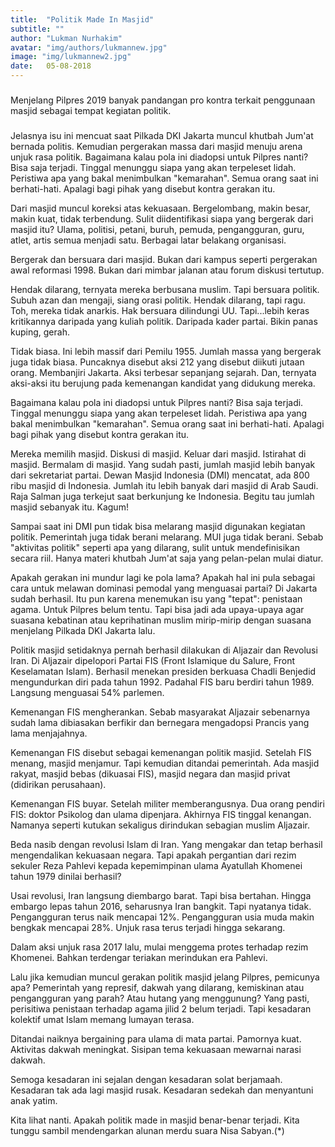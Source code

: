 ```yaml
---
title:  "Politik Made In Masjid"
subtitle: ""
author: "Lukman Nurhakim"
avatar: "img/authors/lukmannew.jpg"
image: "img/lukmannew2.jpg"
date:   05-08-2018
---
```


###
Menjelang Pilpres 2019 banyak pandangan pro kontra terkait penggunaan masjid sebagai tempat kegiatan politik.

### 
Jelasnya isu ini mencuat saat Pilkada DKI Jakarta muncul khutbah Jum'at bernada politis. Kemudian pergerakan massa dari masjid menuju arena unjuk rasa politik. 
Bagaimana kalau pola ini diadopsi untuk Pilpres nanti? Bisa saja terjadi. Tinggal menunggu siapa yang akan terpeleset lidah. Peristiwa apa yang bakal menimbulkan "kemarahan". Semua orang saat ini berhati-hati. Apalagi bagi pihak yang disebut kontra gerakan itu.

Dari masjid muncul koreksi atas kekuasaan. Bergelombang, makin besar, makin kuat, tidak terbendung. Sulit diidentifikasi siapa yang bergerak dari masjid itu? Ulama, politisi, petani, buruh, pemuda, pengangguran, guru, atlet, artis semua menjadi satu. Berbagai latar belakang organisasi.


Bergerak dan bersuara dari masjid. Bukan dari kampus seperti pergerakan awal reformasi 1998. Bukan dari mimbar jalanan atau forum diskusi tertutup. 


Hendak dilarang, ternyata mereka berbusana muslim. Tapi bersuara politik. Subuh azan dan mengaji, siang orasi politik. Hendak dilarang, tapi ragu. Toh, mereka tidak anarkis. Hak bersuara dilindungi UU. Tapi...lebih keras kritikannya daripada yang kuliah politik. Daripada kader partai. Bikin panas kuping, gerah.

Tidak biasa. Ini lebih massif dari Pemilu 1955. Jumlah massa yang bergerak juga tidak biasa. Puncaknya disebut aksi 212 yang disebut diikuti jutaan orang. Membanjiri Jakarta. Aksi terbesar sepanjang sejarah. Dan, ternyata aksi-aksi itu berujung pada kemenangan kandidat yang didukung mereka.


Bagaimana kalau pola ini diadopsi untuk Pilpres nanti? Bisa saja terjadi. Tinggal menunggu siapa yang akan terpeleset lidah. Peristiwa apa yang bakal menimbulkan "kemarahan". Semua orang saat ini berhati-hati. Apalagi bagi pihak yang disebut kontra gerakan itu.


Mereka memilih masjid. Diskusi di masjid. Keluar dari masjid. Istirahat di masjid. Bermalam di masjid. Yang sudah pasti, jumlah masjid lebih banyak dari sekretariat partai. Dewan Masjid Indonesia (DMI) mencatat, ada 800 ribu masjid di Indonesia. Jumlah itu lebih banyak dari masjid di Arab Saudi. Raja Salman juga terkejut saat berkunjung ke Indonesia. Begitu tau jumlah masjid sebanyak itu. Kagum!

Sampai saat ini DMI pun tidak bisa melarang masjid digunakan kegiatan politik. Pemerintah juga tidak berani melarang. MUI juga tidak berani. Sebab "aktivitas politik" seperti apa yang dilarang, sulit untuk mendefinisikan secara riil. Hanya materi khutbah Jum'at saja yang pelan-pelan mulai diatur.

Apakah gerakan ini mundur lagi ke pola lama? Apakah hal ini pula sebagai cara untuk melawan dominasi pemodal yang menguasai partai? Di Jakarta sudah berhasil. Itu pun karena menemukan isu yang "tepat": penistaan agama. Untuk Pilpres belum tentu. Tapi bisa jadi ada upaya-upaya agar suasana kebatinan atau keprihatinan muslim mirip-mirip dengan suasana menjelang Pilkada DKI Jakarta lalu.

Politik masjid setidaknya pernah berhasil dilakukan di Aljazair dan Revolusi Iran. Di Aljazair dipelopori Partai FIS (Front Islamique du Salure, Front Keselamatan Islam). Berhasil menekan presiden berkuasa Chadli Benjedid mengundurkan diri pada tahun 1992. Padahal FIS baru berdiri tahun 1989. Langsung menguasai 54% parlemen. 

Kemenangan FIS mengherankan. Sebab masyarakat Aljazair sebenarnya sudah lama dibiasakan berfikir dan bernegara mengadopsi Prancis yang lama menjajahnya. 

Kemenangan FIS disebut sebagai kemenangan politik masjid. Setelah FIS menang, masjid menjamur. Tapi kemudian ditandai pemerintah. Ada masjid rakyat, masjid bebas (dikuasai FIS), masjid negara dan masjid privat (didirikan perusahaan).

Kemenangan FIS buyar. Setelah militer memberangusnya. Dua orang pendiri FIS: doktor Psikolog dan ulama dipenjara. Akhirnya FIS tinggal kenangan. Namanya seperti kutukan sekaligus dirindukan sebagian muslim Aljazair.

Beda nasib dengan revolusi Islam di Iran. Yang mengakar dan tetap berhasil mengendalikan kekuasaan negara. Tapi apakah pergantian dari rezim sekuler Reza Pahlevi kepada kepemimpinan ulama Ayatullah Khomenei tahun 1979 dinilai berhasil?

Usai revolusi, Iran langsung diembargo barat. Tapi bisa bertahan. Hingga embargo lepas tahun 2016, seharusnya Iran bangkit. Tapi nyatanya tidak. Pengangguran terus naik mencapai 12%. Pengangguran usia muda makin bengkak mencapai 28%. Unjuk rasa terus terjadi hingga sekarang.

Dalam aksi unjuk rasa 2017 lalu, mulai menggema protes terhadap rezim Khomenei. Bahkan terdengar teriakan merindukan era Pahlevi. 

Lalu jika kemudian muncul gerakan politik masjid jelang Pilpres, pemicunya apa? Pemerintah yang represif, dakwah yang dilarang, kemiskinan atau pengangguran yang parah? Atau hutang yang menggunung? Yang pasti, perisitiwa penistaan terhadap agama jilid 2 belum terjadi. Tapi kesadaran kolektif umat Islam memang lumayan terasa.

Ditandai naiknya bergaining para ulama di mata partai. Pamornya kuat. Aktivitas dakwah meningkat. Sisipan tema kekuasaan mewarnai narasi dakwah. 

Semoga kesadaran ini sejalan dengan kesadaran solat berjamaah. Kesadaran tak ada lagi masjid rusak. Kesadaran sedekah dan menyantuni anak yatim.

Kita lihat nanti. Apakah politik made in masjid benar-benar terjadi. Kita tunggu sambil mendengarkan alunan merdu suara Nisa Sabyan.(*)
